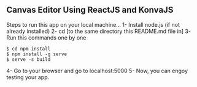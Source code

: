 ## Canvas Editor Using ReactJS and KonvaJS

Steps to run this app on your local machine...
1- Install node.js (if not already installed)
2- cd [to the same directory this README.md file in]
3- Run this commands one by one 
```
$ cd npm install
$ npm install -g serve
$ serve -s build
```
4- Go to your browser and go to localhost:5000
5- Now, you can engoy testing your app.
